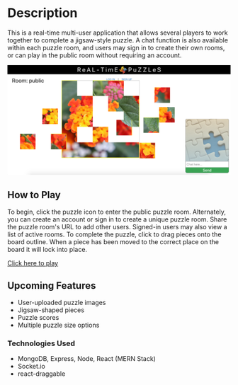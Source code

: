 # Description

This is a real-time multi-user application that allows several players to work together to complete a jigsaw-style puzzle. A chat function is also available within each puzzle room, and users may sign in to create their own rooms, or can play in the public room without requiring an account.

![](https://raw.githubusercontent.com/markshyzer/puzzle-project/main/gameplay-screenshot.png)

## How to Play

To begin, click the puzzle icon to enter the public puzzle room. Alternately, you can create an account or sign in to create a unique puzzle room. Share the puzzle room's URL to add other users. Signed-in users may also view a list of active rooms. To complete the puzzle, click to drag pieces onto the board outline. When a piece has been moved to the correct place on the board it will lock into place.

[Click here to play](https://puzzle-project-four.herokuapp.com/)

## Upcoming Features
- User-uploaded puzzle images
- Jigsaw-shaped pieces
- Puzzle scores
- Multiple puzzle size options


### Technologies Used
- MongoDB, Express, Node, React (MERN Stack)
- Socket.io
- react-draggable


